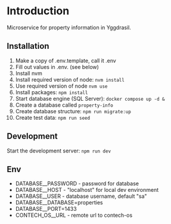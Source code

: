 # Introduction

Microservice for property information in Yggdrasil.

## Installation

1. Make a copy of .env.template, call it .env
2. Fill out values in .env. (see below)
3. Install nvm
4. Install required version of node: `nvm install`
5. Use required version of node `nvm use`
6. Install packages: `npm install`
7. Start database engine (SQL Server): `docker compose up -d &`
8. Create a database called `property-info`
9. Create database structure: `npm run migrate:up`
10. Create test data: `npm run seed`

## Development

Start the development server: `npm run dev`

## Env

- DATABASE\_\_PASSWORD - password for database
- DATABASE\_\_HOST - "localhost" for local dev environment
- DATABASE\_\_USER - database username, default "sa"
- DATABASE\_\_DATABASE=properties
- DATABASE\_\_PORT=1433
- CONTECH_OS__URL - remote url to contech-os
